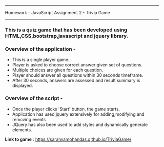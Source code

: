 ----
Homework  - JavaScript Assignment 2 - Trivia Game
___

### This is a quiz game that has been developed using HTML,CSS,bootstrap,javascript and jquery library.

### Overview of the application -
* This is a single player game. 
* Player is asked to choose correct answer given set of questions.
* Multiple choices are given for each question.
* Player should answer all questions within 30 seconds timeframe.
* After 30 seconds, answers are assessed and result summary is displayed.
 

### Overview of the script -
* Once the player clicks 'Start' button, the game starts.
* Application has used jquery extensively for adding,modifying and removing events
* JQuery has also been used to add styles and dynamically generate elements.

__Link to game__ : https://saranyamohandas.github.io/TriviaGame/